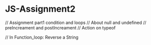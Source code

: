# JS-Assignment2
 // Assignment part1 condition and loops
 // About null and undefined
 // preIncreament and postIncreament
 // Action on typeof
 
 // In Function_loop: Reverse a String

